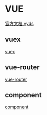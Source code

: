 <!--
 * @Author: xx
 * @Date: 2021-06-22 16:51:49
 * @LastEditors: 青峰
 * @LastEditTime: 2021-06-22 18:08:30
 * @FilePath: /vue-press/docs/vue/README.md
-->

# VUE

[官方文档 yyds](https://cn.vuejs.org/)

## vuex

[vuex](./vuex.html)

## vue-router

[vue-router](./vue-router.html)

## component

[component](./component.html)
